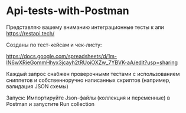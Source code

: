 # Api-tests-with-Postman

Представляю вашему вниманию интеграционные тесты к апи https://restapi.tech/

Созданы по тест-кейсам и чек-листу:

https://docs.google.com/spreadsheets/d/1m-IN6wXRieGommHhyx3jcayh2tRUoiOXZw_7YBVK-aA/edit?usp=sharing

Каждый запрос снабжен проверочными тестами с использованием сниппетов и собственноручно написанных скриптов (например, валидация JSON схемы)

Запуск:
Импортируйте Json-файлы (коллекция и переменные) в Postman и запустите Run collection
